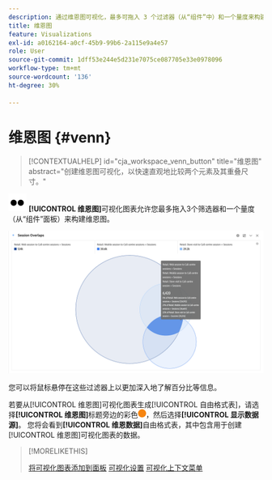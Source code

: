 ```yaml
---
description: 通过维恩图可视化，最多可拖入 3 个过滤器（从“组件”中）和一个量度来构建维恩图。
title: 维恩图
feature: Visualizations
exl-id: a0162164-a0cf-45b9-99b6-2a115e9a4e57
role: User
source-git-commit: 1dff53e244e5d231e7075ce087705e33e0978096
workflow-type: tm+mt
source-wordcount: '136'
ht-degree: 30%

---
```


# 维恩图 {#venn}

<!-- markdownlint-disable MD034 -->

>[!CONTEXTUALHELP]
>id="cja_workspace_venn_button"
>title="维恩图"
>abstract="创建维恩图可视化，以快速直观地比较两个元素及其重叠尺寸。"

<!-- markdownlint-enable MD034 -->


![类型](/help/assets/icons/TwoDots.svg) **[!UICONTROL 维恩图]**&#x200B;可视化图表允许您最多拖入3个筛选器和一个量度（从“组件”面板）来构建维恩图。

![包含三个筛选器的维恩图可视化图表。](assets/venn.png)

您可以将鼠标悬停在这些过滤器上以更加深入地了解百分比等信息。

若要从[!UICONTROL 维恩图]可视化图表生成[!UICONTROL 自由格式表]，请选择&#x200B;**[!UICONTROL 维恩图]**&#x200B;标题旁边的彩色![StatusOrange](/help/assets/icons/StatusOrange.svg)，然后选择&#x200B;**[!UICONTROL 显示数据源]**。 您将会看到&#x200B;**[!UICONTROL 维恩数据]**&#x200B;自由格式表，其中包含用于创建[!UICONTROL 维恩图]可视化图表的数据。

<!--
To normalize the Venn diagram (take the size out of it), go select ![Setting](/help/assets/icons/Setting.svg) and select **[!UICONTROL Normalization]**.

![Visualization Settings option for Visualization type: Venn diagram.](assets/normalization.png)

-->

>[!MORELIKETHIS]
>
>[将可视化图表添加到面板](/help/analysis-workspace/visualizations/freeform-analysis-visualizations.md#add-visualizations-to-a-panel)
>[可视化设置](/help/analysis-workspace/visualizations/freeform-analysis-visualizations.md#settings)
>[可视化上下文菜单](/help/analysis-workspace/visualizations/freeform-analysis-visualizations.md#context-menu)
>

